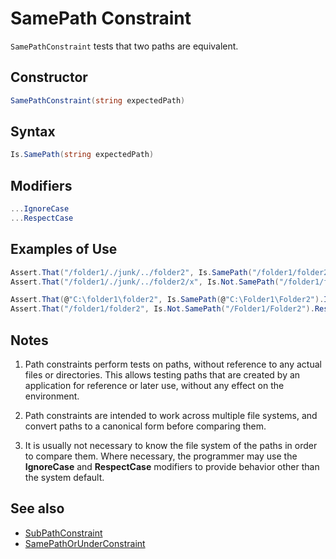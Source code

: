 # SamePath Constraint

`SamePathConstraint` tests that two paths are equivalent.

## Constructor

```csharp
SamePathConstraint(string expectedPath)
```

## Syntax

```csharp
Is.SamePath(string expectedPath)
```

## Modifiers

```csharp
...IgnoreCase
...RespectCase
```

## Examples of Use

```csharp
Assert.That("/folder1/./junk/../folder2", Is.SamePath("/folder1/folder2"));
Assert.That("/folder1/./junk/../folder2/x", Is.Not.SamePath("/folder1/folder2"));

Assert.That(@"C:\folder1\folder2", Is.SamePath(@"C:\Folder1\Folder2").IgnoreCase);
Assert.That("/folder1/folder2", Is.Not.SamePath("/Folder1/Folder2").RespectCase);
```

## Notes

1. Path constraints perform tests on paths, without reference to any
actual files or directories. This allows testing paths that are
created by an application for reference or later use, without
any effect on the environment.

2. Path constraints are intended to work across multiple file systems,
and convert paths to a canonical form before comparing them.

3. It is usually not necessary to know the file system of the paths
in order to compare them. Where necessary, the programmer may
use the **IgnoreCase** and **RespectCase** modifiers to provide
behavior other than the system default.

## See also

* [SubPathConstraint](SubPathConstraint.md)
* [SamePathOrUnderConstraint](SamePathOrUnderConstraint.md)
